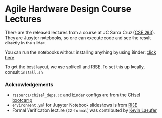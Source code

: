# Agile Hardware Design Course Lectures

There are the released lectures from a course at UC Santa Cruz ([CSE 293](https://classes.soe.ucsc.edu/cse293/Spring21/)). They are Jupyter notebooks, so one can execute code and see the result directly in the slides.

You can run the notebooks without installing anything by using Binder: [click here](https://mybinder.org/v2/gh/agile-hw/lectures/HEAD?urlpath=tree)

To get the best layout, we use splitcell and RISE. To set this up locally, consult `install.sh`


### Acknowledgements

* `resource/chisel_deps.sc` and `binder` configs are from the [Chisel bootcamp](https://github.com/freechipsproject/chisel-bootcamp)
* `environment.yml` for Jupyter Notebook slideshows is from [RISE](https://github.com/binder-examples/jupyter-rise)
* Formal Verification lecture (`22-formal`) was contributed by [Kevin Laeufer](https://github.com/ekiwi)
